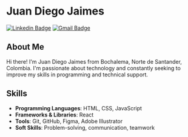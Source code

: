 # Juan Diego Jaimes

[![Linkedin Badge](https://img.shields.io/badge/-Juan%20Diego%20Jaimes-blue?style=flat-square&logo=Linkedin&logoColor=white&link=www.linkedin.com/in/juanjaimes99)](https:www.linkedin.com/in/juanjaimes99)
[![Gmail Badge](https://img.shields.io/badge/-juandiegojaimesp99@gmail.com-c14438?style=flat-square&logo=Gmail&logoColor=white&link=mailto:juandiegojaimesp99@gmail.com)](mailto:juandiegojaimesp99@gmail.com)

## About Me

Hi there! I'm Juan Diego Jaimes from Bochalema, Norte de Santander, Colombia. I'm passionate about technology and constantly seeking to improve my skills in programming and technical support.

## Skills

- **Programming Languages**: HTML, CSS, JavaScript
- **Frameworks & Libraries**: React
- **Tools**: Git, GitHub, Figma, Adobe Illustrator
- **Soft Skills**: Problem-solving, communication, teamwork
